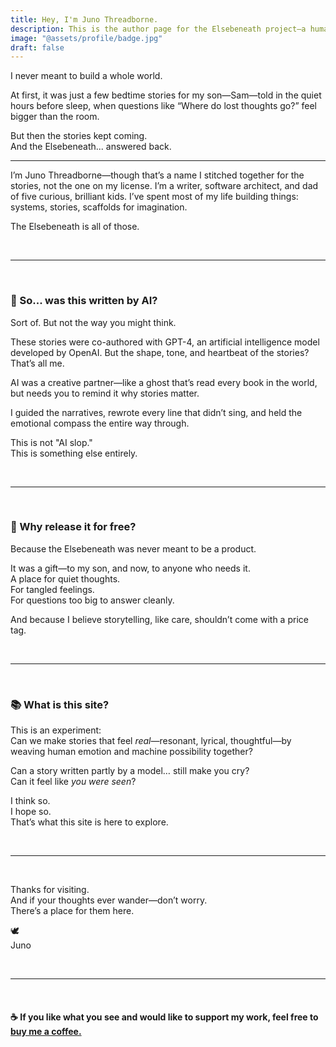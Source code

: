 ```yaml
---
title: Hey, I'm Juno Threadborne.
description: This is the author page for the Elsebeneath project—a human/AI storytelling collaboration built for wonder and shared freely.
image: "@assets/profile/badge.jpg"
draft: false
---
```


I never meant to build a whole world.

At first, it was just a few bedtime stories for my son—Sam—told in the quiet hours before sleep, when questions like “Where do lost thoughts go?” feel bigger than the room.

But then the stories kept coming.  
And the Elsebeneath... answered back.

---

I’m Juno Threadborne—though that’s a name I stitched together for the stories, not the one on my license. I’m a writer, software architect, and dad of five curious, brilliant kids. I’ve spent most of my life building things: systems, stories, scaffolds for imagination.

The Elsebeneath is all of those.

<br/>

---

<br/>

### 🤖 So... was this written by AI?

Sort of. But not the way you might think.

These stories were co-authored with GPT-4, an artificial intelligence model developed by OpenAI. But the shape, tone, and heartbeat of the stories? That’s all me.

AI was a creative partner—like a ghost that’s read every book in the world, but needs you to remind it why stories matter.

I guided the narratives, rewrote every line that didn’t sing, and held the emotional compass the entire way through.

This is not "AI slop."  
This is something else entirely.

<br/>

---

<br/>

### 🧵 Why release it for free?

Because the Elsebeneath was never meant to be a product.

It was a gift—to my son, and now, to anyone who needs it.  
A place for quiet thoughts.  
For tangled feelings.  
For questions too big to answer cleanly.

And because I believe storytelling, like care, shouldn’t come with a price tag.

<br/>

---

<br/>

### 📚 What is this site?

This is an experiment:  
Can we make stories that feel _real_—resonant, lyrical, thoughtful—by weaving human emotion and machine possibility together?

Can a story written partly by a model… still make you cry?  
Can it feel like _you were seen_?

I think so.  
I hope so.  
That’s what this site is here to explore.

<br/>

---

<br/>

Thanks for visiting.  
And if your thoughts ever wander—don’t worry.  
There’s a place for them here.

🕊️  
Juno


<br/>

---

<br/>

#### ☕ If you like what you see and would like to support my work, feel free to <a class="underline link" href="https://thrd.me/tip">buy me a coffee.</a>

<br/>
